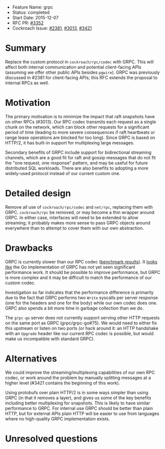 - Feature Name: grpc
- Status: completed
- Start Date: 2015-12-07
- RFC PR: [#3352](https://github.com/cockroachdb/cockroach/pull/3352)
- Cockroach Issue: [#2381](https://github.com/cockroachdb/cockroach/pull/2381),
                   [#3013](https://github.com/cockroachdb/cockroach/issues/3013),
                   [#3421](https://github.com/cockroachdb/cockroach/pull/3421)

# Summary

Replace the custom protocol in `cockroach/rpc/codec` with GRPC. This
will affect both internal communication and potential client-facing
APIs (assuming we offer other public APIs besides `pgwire`). GRPC was
previously discussed in #2381 for client-facing APIs; this RFC extends
the proposal to internal RPCs as well.

# Motivation

The primary motivation is to minimize the impact that raft snapshots
have on other RPCs (#3013). Our RPC codec transmits each request as a
single chunk on the network, which can block other requests for a
significant period of time (leading to more severe consequences if
raft heartbeats or range lease operations are blocked for too long).
Since GRPC is based on HTTP/2, it has built-in support for
multiplexing large messages.

Secondary benefits of GRPC include support for bidirectional streaming
channels, which are a good fit for raft and gossip messages that do
not fit the "one request, one response" pattern, and may be useful for
future distributed SQL workloads. There are also benefits to adopting
a more widely-used protocol instead of our current custom one.

# Detailed design

Remove all use of `cockroach/rpc/codec` and `net/rpc`, replacing them
with GRPC. `cockroach/rpc` be removed, or may become a thin wrapper
around GRPC. In either case, interfaces will need to be extended to
allow streaming; it probably makes more sense to pass GRPC objects
around everywhere than to attempt to cover them with our own
abstraction.

# Drawbacks

GRPC is currently slower than our RPC codec ([benchmark results](
https://github.com/cockroachdb/rpc-bench)). It
[looks like](https://github.com/grpc/grpc-go/issues/89) the Go
implementation of GRPC has not yet seen significant performance work.
It should be possible to improve performance, but GRPC is more complex
and it may be difficult to match the performance of our custom codec.

Investigation so far indicates that the performance difference is
primarily due to the fact that GRPC performs two `Write` syscalls per
server response (one for the headers and one for the body) while our
own codec does one. GRPC also spends a bit more time in garbage
collection than we do.

The `grpc-go` server does not currently support serving other HTTP
requests on the same port as GRPC (grpc/grpc-go#75). We would need to
either fix this upstream or listen on two ports (or hack around it: an
HTTP handshake with an `Upgrade` header like our current RPC codec is
possible, but would make us incompatible with standard GRPC).

# Alternatives

We could improve the streaming/multiplexing capabilities of our own
RPC codec, or work around the problem by manually splitting messages
at a higher level (#3421 contains the beginning of this work).

Using protobufs over plain HTTP/2 is in some ways simpler than using
GRPC (in that it removes a layer), and gives us some of the key
benefits including better multiplexing for snapshots. This is likely
to have similar performance to GRPC. For internal use GRPC should be
better than plain HTTP, but for external APIs plain HTTP will be
easier to use from languages where no high-quality GRPC implementation
exists.

# Unresolved questions
